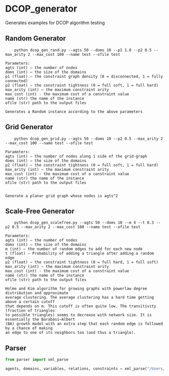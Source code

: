 # DCOP_generator
Generates examples for DCOP algorithm testing

## Random Generator
```shell script
    python dcop_gen_rand.py --agts 50 --doms 10 --p1 1.0 --p2 0.5 --max_arity 2 --max_cost 100 --name test --ofile test
```
    Parameters:
    agts (int) – the number of nodes
    doms (int) – the size of the domains
    p1 (float) – the constraint graph density (0 = disconnected, 1 = fully connected)
    p2 (float) – the constraint tightness (0 = full soft, 1 = full hard)
    max_arity (int) – the maximum constraint arity
    max_cost (int) - the maximum cost of a constraint value
    name (str) the name of the instance
    ofile (str) path to the output files

    Generates a Random instance according to the above parameters




## Grid Generator
```shell script
    python dcop_gen_grid.py --agts 50 --doms 10 --p2 0.5 --max_arity 2 --max_cost 100 --name test --ofile test
```
    Parameters:
    agts (int) – the number of nodes along 1 side of the grid-graph
    doms (int) – the size of the domains
    p2 (float) – the constraint tightness (0 = full soft, 1 = full hard)
    max_arity (int) – the maximum constraint arity
    max_cost (int) - the maximum cost of a constraint value
    name (str) the name of the instance
    ofile (str) path to the output files


    Generate a planar grid graph whose nodes is agts^2


## Scale-Free Generator
```shell script
    python dcop_gen_scalefree.py --agts 50 --doms 10 --m 4 --t 0.3 --p2 0.5 --max_arity 2 --max_cost 100 --name test --ofile test
```
    Parameters:
    agts (int) – the number of nodes
    doms (int) – the size of the domains
    m (int) – the number of random edges to add for each new node
    t (float) – Probability of adding a triangle after adding a random edge
    p2 (float) – the constraint tightness (0 = full hard, 1 = full soft)
    max_arity (int) – the maximum constraint arity
    max_cost (int) - the maximum cost of a constraint value
    name (str) the name of the instance
    ofile (str) path to the output files

    Holme and Kim algorithm for growing graphs with powerlaw degree distribution and approximate 
    average clustering. The average clustering has a hard time getting above a certain cutoff 
    that depends on m. This cutoff is often quite low. The transitivity (fraction of triangles 
    to possible triangles) seems to decrease with network size. It is essentially the Barabási–Albert 
    (BA) growth model with an extra step that each random edge is followed by a chance of making 
    an edge to one of its neighbors too (and thus a triangle).


## Parser
```python
from parser import xml_parse

agents, domains, variables, relations, constraints = xml_parse("/Users/luptior/Desktop/Research_3/python_generator/data/a5_d100_r4.xml")
```